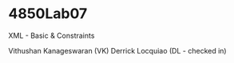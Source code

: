 # 4850Lab07

XML - Basic & Constraints

Vithushan Kanageswaran (VK)
Derrick Locquiao (DL - checked in)